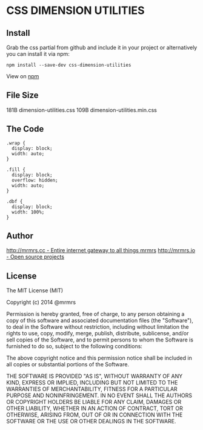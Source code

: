 # CSS DIMENSION UTILITIES


## Install
Grab the css partial from github and include it in your project or alternatively
you can install it via npm:
```
npm install --save-dev css-dimension-utilities
```
View on [npm](https://www.npmjs.org/package/css-dimension-utilities)


## File Size

181B dimension-utilities.css
109B dimension-utilities.min.css

## The Code
```
.wrap {
  display: block;
  width: auto;
}

.fill {
  display: block;
  overflow: hidden;
  width: auto;
}

.dbf {
  display: block;
  width: 100%;
}

```

## Author

[http://mrmrs.cc - Entire internet gateway to all things mrmrs](http://mrmrs.cc)
[http://mrmrs.io - Open source projects](http://mrmrs.io)

## License

The MIT License (MIT)

Copyright (c) 2014 @mrmrs

Permission is hereby granted, free of charge, to any person obtaining a copy
of this software and associated documentation files (the "Software"), to deal
in the Software without restriction, including without limitation the rights
to use, copy, modify, merge, publish, distribute, sublicense, and/or sell
copies of the Software, and to permit persons to whom the Software is
furnished to do so, subject to the following conditions:

The above copyright notice and this permission notice shall be included in
all copies or substantial portions of the Software.

THE SOFTWARE IS PROVIDED "AS IS", WITHOUT WARRANTY OF ANY KIND, EXPRESS OR
IMPLIED, INCLUDING BUT NOT LIMITED TO THE WARRANTIES OF MERCHANTABILITY,
FITNESS FOR A PARTICULAR PURPOSE AND NONINFRINGEMENT. IN NO EVENT SHALL THE
AUTHORS OR COPYRIGHT HOLDERS BE LIABLE FOR ANY CLAIM, DAMAGES OR OTHER
LIABILITY, WHETHER IN AN ACTION OF CONTRACT, TORT OR OTHERWISE, ARISING FROM,
OUT OF OR IN CONNECTION WITH THE SOFTWARE OR THE USE OR OTHER DEALINGS IN
THE SOFTWARE.

